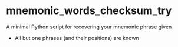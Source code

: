 # mnemonic_words_checksum_try

A minimal Python script for recovering your mnemonic phrase given

- All but one phrases (and their positions) are known
